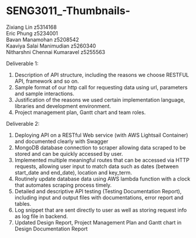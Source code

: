 # SENG3011_-Thumbnails-

Zixiang Lin                  z5314168\
Eric Phung                   z5234001\
Bavan Manamohan              z5208542\
Kaaviya Salai Manimudian     z5260340\
Nitharshni Chennai Kumaravel z5255563

Deliverable 1:

1. Description of API structure, including the reasons we choose RESTFUL API, framework and so on.
2. Sample format of our http call for requesting data using url, parameters and sample interactions.
3. Justification of the reasons we used certain implementation language, libraries and development environment.
4. Project management plan, Gantt chart and team roles.

Deliverable 2:
1. Deploying API on a RESTful Web service (with AWS Lightsail Container) and documented clearly with Swagger
2. MongoDB database connection to scraper allowing data scraped to be stored and can be quickly accessed by user.
3. Implemented multiple meaningful routes that can be accessed via HTTP requests, allowing user input to match data such as dates (between start_date and end_date), location and key_term.
4. Routinely update database data using AWS lambda function with a clock that automates scraping process timely.
5. Detailed and descriptive API testing (Testing Documentation Report), including input and output files with documentations, error report and tables.
6. Log snippet that are sent directly to user as well as storing request info as log file in backend.
7. Updated Design Report, Project Management Plan and Gantt chart in Design Documentation Report
